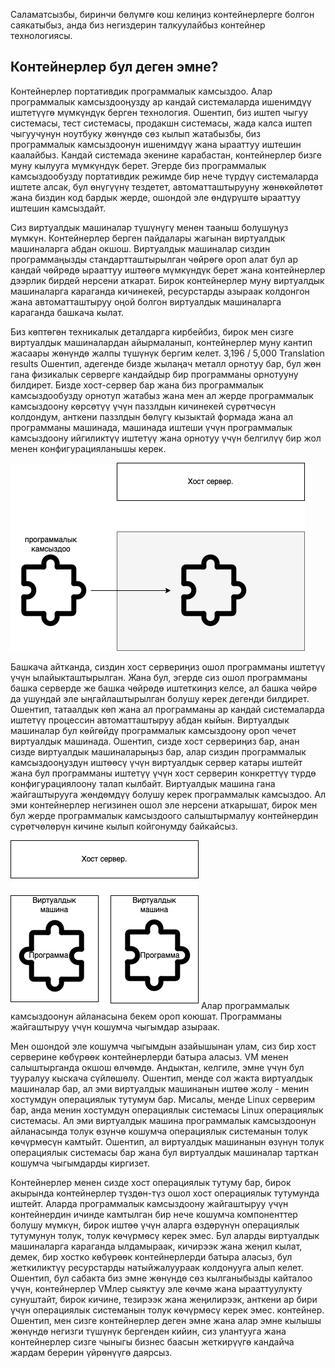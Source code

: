 Саламатсызбы, биринчи бөлүмгө кош келиңиз контейнерлерге болгон саякатыбыз, анда биз негиздерин талкуулайбыз контейнер технологиясы.

## Контейнерлер бул деген эмне?

Контейнерлер портативдик программалык камсыздоо. Алар программалык камсыздооңузду ар кандай системаларда ишенимдүү иштетүүгө мүмкүндүк берген технология.
Ошентип, биз иштеп чыгуу системасы, тест системасы, продакшн системасы, жада калса иштеп чыгуучунун ноутбуку жөнүндө сөз кылып жатабызбы, биз программалык 
камсыздоонун ишенимдүү жана ырааттуу иштешин каалайбыз. Кандай системада экенине карабастан, контейнерлер бизге муну кылууга мүмкүндүк берет. Эгерде биз 
программалык камсыздообузду портативдик режимде бир нече түрдүү системаларда иштете алсак, бул өнүгүүнү тездетет, автоматташтырууну жөнөкөйлөтөт
жана биздин код бардык жерде, ошондой эле өндүрүштө ырааттуу иштешин камсыздайт.


Сиз виртуалдык машиналар түшүнүгү менен тааныш болушуңуз мүмкүн. Контейнерлер берген пайдалары жагынан виртуалдык машиналарга абдан окшош. Виртуалдык 
машиналар сиздин программаңызды стандартташтырылган чөйрөгө ороп алат бул ар кандай чөйрөдө ырааттуу иштөөгө мүмкүндүк берет жана контейнерлер 
дээрлик бирдей нерсени аткарат. Бирок контейнерлер муну виртуалдык машиналарга караганда кичинекей, ресурстарды азыраак колдонгон жана автоматташтыруу 
оңой болгон виртуалдык машиналарга караганда башкача кылат.

Биз көптөгөн техникалык деталдарга кирбейбиз, бирок мен сизге виртуалдык машиналардан айырмаланып, контейнерлер муну кантип жасаары жөнүндө жалпы 
түшүнүк бергим келет. 3,196 / 5,000
Translation results
Ошентип, адегенде бизде жылаңач металл орнотуу бар, бул жөн гана физикалык серверге кандайдыр бир программаны орнотууну билдирет. 
Бизде хост-сервер бар жана биз программалык камсыздообузду орнотуп жатабыз жана мен ал жерде программалык камсыздоону көрсөтүү үчүн 
паззлдын кичинекей сүрөтчөсүн колдондум, анткени паззлдын бөлүгү кызыктай формада жана ал программаны машинада, машинада иштеши үчүн 
программалык камсыздоону ийгиликтүү иштетүү жана орнотуу үчүн белгилүү бир жол менен конфигурацияланышы керек.

![Bare-metal setup](./bare.png)

Башкача айтканда, сиздин хост сервериңиз ошол программаны иштетүү үчүн ылайыкташтырылган. Жана бул, эгерде сиз ошол программаны башка серверде же башка чөйрөдө 
иштеткиңиз келсе, ал башка чөйрө да ушундай эле ыңгайлаштырылган болушу керек дегенди билдирет. Ошентип, татаалдык көп жана ал программаны ар кандай системаларда
иштетүү процессин автоматташтыруу абдан кыйын. Виртуалдык машиналар бул көйгөйдү программалык камсыздоону ороп чечет
виртуалдык машинада. Ошентип, сизде хост сервериңиз бар, анан сизде виртуалдык машиналарыңыз бар, алар сиздин программалык камсыздооңуздун иштөөсү үчүн виртуалдык 
сервер катары иштейт жана бул программаны иштетүү үчүн хост серверин конкреттүү түрдө конфигурациялоону талап кылбайт.
Виртуалдык машина гана жайгаштырууга жөндөмдүү болушу керек программалык камсыздоо. Ал эми контейнерлер негизинен ошол эле нерсени аткарышат, бирок мен бул жерде 
программалык камсыздоого салыштырмалуу контейнердин сүрөтчөлөрүн кичине кылып койгонумду байкайсыз.

![Bare-metal VM](./bare-vm.png)
Алар программалык камсыздоонун айланасына бекем ороп коюшат. Программаны жайгаштыруу үчүн кошумча чыгымдар азыраак.

Мен ошондой эле кошумча чыгымдын азайышынан улам, сиз бир хост серверине көбүрөөк контейнерлерди батыра аласыз.
VM менен салыштырганда окшош өлчөмдө. Андыктан, келгиле, эмне үчүн бул тууралуу кыскача сүйлөшөлү. 
Ошентип, менде сол жакта виртуалдык машиналар бар, ал эми виртуалдык машинанын иштөө жолу - менин хостумдун операциялык 
тутумум бар. Мисалы, менде Linux серверим бар, анда менин хостумдун операциялык системасы Linux операциялык системасы. 
Ал эми виртуалдык машина программалык камсыздоонун айланасында толук өзүнчө кошумча операциялык системанын толук көчүрмөсүн камтыйт. 
Ошентип, ал виртуалдык машинанын өзүнүн толук операциялык системасы бар жана бул виртуалдык машиналар тарткан кошумча чыгымдарды киргизет.

Контейнерлер менен сизде хост операциялык тутуму бар, бирок акырында контейнерлер түздөн-түз ошол хост операциялык тутумунда иштейт.
Аларда программалык камсыздоону жайгаштыруу үчүн контейнердин ичинде камтылган бир нече кошумча компоненттер болушу мүмкүн, 
бирок иштөө үчүн аларга өздөрүнүн операциялык тутумунун толук, толук көчүрмөсү керек эмес. Бул аларды виртуалдык машиналарга 
караганда ылдамыраак, кичирээк жана жеңил кылат, демек, бир хостко көбүрөөк контейнерлерди батыра аласыз, бул жеткиликтүү ресурстарды 
натыйжалуураак колдонууга алып келет. Ошентип, бул сабакта биз эмне жөнүндө сөз кылганыбызды кайталоо үчүн, контейнерлер VMлер сыяктуу 
эле көчмө жана ырааттуулукту сунуштайт, бирок кичине, тезирээк жана жеңилирээк, анткени ар бири үчүн операциялык системанын толук көчүрмөсү 
керек эмес. контейнер. Ошентип, мен сизге контейнерлер деген эмне жана алар эмне кылышы жөнүндө негизги түшүнүк бергенден кийин, сиз
улантууга жана контейнерлер сизге чыныгы бизнес баасын жеткирүүгө кандайча жардам берерин үйрөнүүгө даярсыз.
